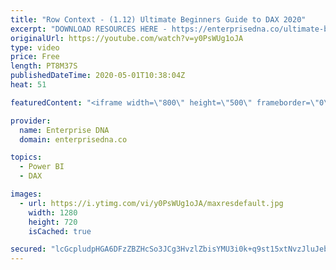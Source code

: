 ```yaml
---
title: "Row Context - (1.12) Ultimate Beginners Guide to DAX 2020"
excerpt: "DOWNLOAD RESOURCES HERE - https://enterprisedna.co/ultimate-beginners-guide-to-dax-resource-downloads/ START FROM THE BEGINNING - https://www.youtube.com/playlist?list=PL1myWUzvmmDGmLfty3BDluz8nzme1dZxg  Follow along to the beginners guide DAX tutorials by using the demo data available for download."
originalUrl: https://youtube.com/watch?v=y0PsWUg1oJA
type: video
price: Free
length: PT8M37S
publishedDateTime: 2020-05-01T10:38:04Z
heat: 51

featuredContent: "<iframe width=\"800\" height=\"500\" frameborder=\"0\" src=\"https://www.youtube.com/embed/y0PsWUg1oJA\" allow=\"accelerometer; autoplay; encrypted-media; gyroscope; picture-in-picture\" allowfullscreen></iframe>"

provider:
  name: Enterprise DNA
  domain: enterprisedna.co

topics:
  - Power BI
  - DAX

images:
  - url: https://i.ytimg.com/vi/y0PsWUg1oJA/maxresdefault.jpg
    width: 1280
    height: 720
    isCached: true

secured: "lcGcpludpHGA6DFzZBZHcSo3JCg3HvzlZbisYMU3i0k+q9st15xtNvzJluJebuO5mO/ihSrdw5DAJmssOV673bFYnFdmE6n4HZOiFytnUQCOTNgUzyYaOzQMyVS84R0baQa4WFWXHEn9SBIaeq8MwVmg84hKcZzq9VtHe19IFOQ0U3qY1FaCyDHNLOJyDJ7akw3Xqc3C5peZYYvm1kwKGWuLbHr3+CndaTgtvM9XWOFf3unnTNZvtZJ1GXC1PItyNDqs8+5e3U5kbKfoYeO/GeIDTcjfOYHrJByP7q0QlRSRLpvcXfz2tp2sDKECiZTOVEnXZfVRxxuM/7TyfzK+MpEA9cHWEkKafBjaX7A9l3yMstk8ZWEe/2hLlkyZ9AIYtCgJyqTfysD5AEFNZpPBidTZ5pIcWC9EsQ6l+ydGePw=;CbhmpckNv1Zc5xaSzPPZ5A=="
---
```


